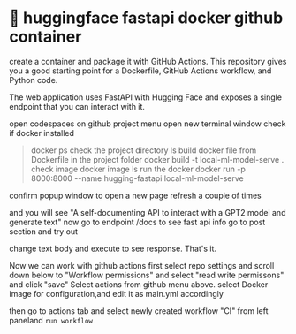 # 🤗 huggingface fastapi docker github container

create a container and package it with GitHub Actions. This repository gives you a good starting point for a Dockerfile, GitHub Actions workflow, and Python code.

The web application uses FastAPI with Hugging Face and exposes a single endpoint that you can interact with it. 

open codespaces on github project menu
open new terminal window
check if docker installed
> docker ps
> check the project directory
>ls
build docker file from Dockerfile in the project folder
>docker build -t local-ml-model-serve .
check image 
> docker image ls
run the docker 
>docker run -p 8000:8000  --name hugging-fastapi local-ml-model-serve

confirm popup window to open a new page
refresh a couple of times

and you will see "A self-documenting API to interact with a GPT2 model and generate text"
now go to endpoint /docs to see fast api info
go to post section and try out

change text body and execute to see response. That's it.



Now we can work with github actions
first select repo settings and scroll down below to "Workflow permissions" and select "read write permissons" and click "save"
Select actions from github menu above.
select Docker image for configuration,and edit it as main.yml accordingly

then go to actions tab and select newly created workflow "CI" from left paneland `run workflow`




